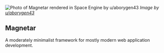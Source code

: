 ![Photo of Magnetar rendered in Space Engine by u/aborygen43](https://github.com/donwilson/magnetar/blob/master/art/magnetar-scaled.jpg?raw=true)
*Image by [u/aborygen43](https://www.reddit.com/r/spaceengine/comments/m5ish0/magnetar/)*

## Magnetar

A moderately minimalist framework for mostly modern web application development.
